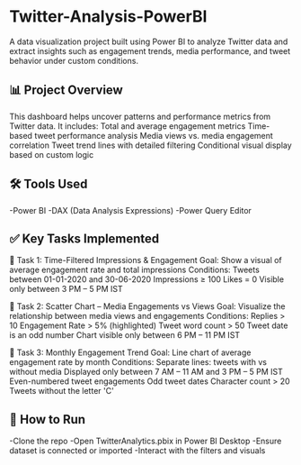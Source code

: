 # Twitter-Analysis-PowerBI
A data visualization project built using Power BI to analyze Twitter data and extract insights such as engagement trends, media performance, and tweet behavior under custom conditions.
## 📊 Project Overview
This dashboard helps uncover patterns and performance metrics from Twitter data. It includes:
Total and average engagement metrics
Time-based tweet performance analysis
Media views vs. media engagement correlation
Tweet trend lines with detailed filtering
Conditional visual display based on custom logic

## 🛠️ Tools Used
-Power BI
-DAX (Data Analysis Expressions)
-Power Query Editor
## ✅ Key Tasks Implemented
🔹 Task 1: Time-Filtered Impressions & Engagement
Goal: Show a visual of average engagement rate and total impressions
Conditions:
Tweets between 01-01-2020 and 30-06-2020
Impressions ≥ 100
Likes = 0
Visible only between 3 PM – 5 PM IST

🔹 Task 2: Scatter Chart – Media Engagements vs Views
Goal: Visualize the relationship between media views and engagements
Conditions:
Replies > 10
Engagement Rate > 5% (highlighted)
Tweet word count > 50
Tweet date is an odd number
Chart visible only between 6 PM – 11 PM IST

🔹 Task 3: Monthly Engagement Trend
Goal: Line chart of average engagement rate by month
Conditions:
Separate lines: tweets with vs without media
Displayed only between 7 AM – 11 AM and 3 PM – 5 PM IST
Even-numbered tweet engagements
Odd tweet dates
Character count > 20
Tweets without the letter 'C'

## 🚀 How to Run
-Clone the repo
-Open TwitterAnalytics.pbix in Power BI Desktop
-Ensure dataset is connected or imported
-Interact with the filters and visuals

